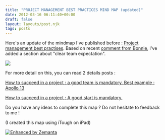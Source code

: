 ```yaml
---
title: "PROJECT MANAGEMENT BEST PRACTICES MIND MAP (updated)"
date: 2012-03-16 06:11:40+00:00
draft: false
layout: layouts/post.njk
tags: posts
---
```


Here's an update of the mindmap I've published before : [Project management best practises](http://laurentmaumet.com/english/project-management-best-practices-mind-map/).
Based on recent [comment from Bonnie](http://laurentmaumet.com/english/project-management-best-practices-mind-map/#comment-463823060), I've added a section about "clear team expectation".


[![](http://laurentmaumet.com/english/wp-content/uploads/2012/03/Project-management.png)
](http://laurentmaumet.com/english/wp-content/uploads/2012/03/Project-management.png)




For more detail on this, you can read 2 details posts :


[How to succeed in a project : a good team is mandatory. Best example : Apollo 13](http://laurentmaumet.com/english/how-to-succeed-in-a-project-a-good-team-is-mandatory-best-example-apollo-13/)

[How to succeed in a project : A good start is mandatory.](http://laurentmaumet.com/english/how-to-succeed-in-a-project-a-good-start-is-mandatory/)

Do you have any ideas to complete this map ? Do not hesitate to feedback to me !

(I created this map using iTough on iPad)




[![Enhanced by Zemanta](http://img.zemanta.com/zemified_a.png?x-id=7f0599ed-300b-4d64-8cbf-09d0c3accdf1)
](http://www.zemanta.com/)
